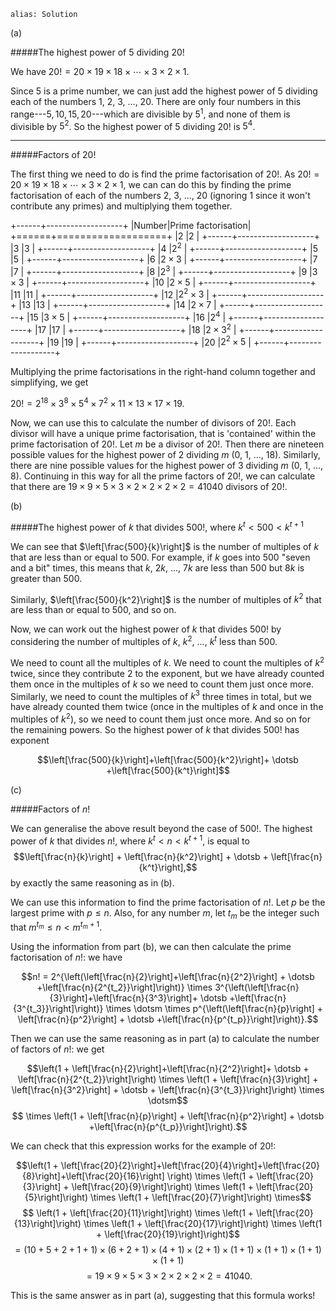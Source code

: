 ````
alias: Solution
````

(a) 

#####The highest power of $5$ dividing $20!$ 

We have $20! = 20 \times 19 \times 18 \times \dotsm \times 3 \times 2 \times 1$.  

Since $5$ is a prime number, we can just add the highest power of $5$ dividing each of the numbers $1$, $2$, $3$, ..., $20$. There are only four numbers in this range---$5,10,15,20$---which are divisible by $5^1$, and none of them is divisible by $5^2$. So the highest power of $5$ dividing $20!$ is $5^4$.  

* * *

#####Factors of $20!$  

The first thing we need to do is find the prime factorisation of $20!$. As $20!=20 \times 19 \times 18 \times \dotsm \times 3 \times 2 \times 1$, we can can do this by finding the prime factorisation of each of the numbers $2$, $3$, ..., $20$ (ignoring $1$ since it won't contribute any primes) and multiplying them together.  

+------+-------------------+
|Number|Prime factorisation|
+======+===================+
|$2$   |$2$                |
+------+-------------------+
|$3$   |$3$                |
+------+-------------------+
|$4$   |$2^2$       |
+------+-------------------+
|$5$   |$5$                |
+------+-------------------+
|$6$   |$2 \times 3$       |
+------+-------------------+
|$7$   |$7$                |
+------+-------------------+
|$8$   |$2^3$              |
+------+-------------------+
|$9$   |$3 \times 3$       |
+------+-------------------+
|$10$  |$2 \times 5$       |
+------+-------------------+
|$11$  |$11$               |
+------+-------------------+
|$12$  |$2^2 \times 3$     |
+------+-------------------+
|$13$  |$13$               |
+------+-------------------+
|$14$  |$2 \times 7$       |
+------+-------------------+
|$15$  |$3 \times 5$       |
+------+-------------------+
|$16$  |$2^4$              |
+------+-------------------+
|$17$  |$17$               |
+------+-------------------+
|$18$  |$2 \times 3^2$     |
+------+-------------------+
|$19$  |$19$               |
+------+-------------------+
|$20$  |$2^2 \times 5$     |
+------+-------------------+


Multiplying the prime factorisations in the right-hand column together and simplifying, we get  

$20!=2^{18} \times 3^8 \times 5^4 \times 7^2 \times 11 \times 13 \times 17 \times 19$.  

Now, we can use this to calculate the number of divisors of $20!$. Each divisor will have a unique prime factorisation, that is 'contained' within the prime factorisation of $20!$. Let $m$ be a divisor of $20!$. Then there are nineteen possible values for the highest power of $2$ dividing $m$ ($0$, $1$, ..., $18$). Similarly, there are nine possible values for the highest power of $3$ dividing $m$ ($0$, $1$, ..., $8$). Continuing in this way for all the prime factors of $20!$, we can calculate that there are $19 \times 9 \times 5 \times 3 \times 2 \times 2 \times 2 \times 2 = 41040$ divisors of $20!$.  

(b)

#####The highest power of $k$ that divides $500!$, where $k^t<500<k^{t+1}$

We can see that $\left[\frac{500}{k}\right]$ is the number of multiples of $k$ that are less than or equal to $500$. For example, if $k$ goes into $500$ "seven and a bit" times, this means that $k$, $2k$, ..., $7k$ are less than $500$ but $8k$ is greater than $500$.  

Similarly, $\left[\frac{500}{k^2}\right]$ is the number of multiples of $k^2$ that are less than or equal to $500$, and so on.  

Now, we can work out the highest power of $k$ that divides $500!$ by considering the number of multiples of $k$, $k^2$, ..., $k^t$ less than $500$.

We need to count all the multiples of $k$.  We need to count the multiples of $k^2$ twice, since they contribute $2$ to the exponent, but we have already counted them once in the multiples of $k$ so we need to count them just once more.  Similarly, we need to count the multiples of $k^3$ three times in total, but we have already counted them twice (once in the multiples of $k$ and once in the multiples of $k^2$), so we need to count them just once more.  And so on for the remaining powers.  So the highest power of $k$ that divides $500!$ has exponent

$$\left[\frac{500}{k}\right]+\left[\frac{500}{k^2}\right]+ \dotsb +\left[\frac{500}{k^t}\right]$$


(c)

#####Factors of $n!$  

We can generalise the above result beyond the case of $500!$.  The highest power of $k$ that divides $n!$, where $k^t < n < k^{t+1}$, is equal to $$\left[\frac{n}{k}\right] + \left[\frac{n}{k^2}\right] + \dotsb + \left[\frac{n}{k^t}\right],$$ by exactly the same reasoning as in (b).  

We can use this information to find the prime factorisation of $n!$. Let $p$ be the largest prime with $p\leq n$. Also, for any number $m$, let $t_m$ be the integer such that $m^{t_m} \leq n< m^{t_m+1}$.  

Using the information from part (b), we can then calculate the prime factorisation of $n!$: we have  

$$n! = 2^{\left(\left[\frac{n}{2}\right]+\left[\frac{n}{2^2}\right] + \dotsb +\left[\frac{n}{2^{t_2}}\right]\right)} \times 3^{\left(\left[\frac{n}{3}\right]+\left[\frac{n}{3^3}\right]+ \dotsb +\left[\frac{n}{3^{t_3}}\right]\right)} \times \dotsm \times p^{\left(\left[\frac{n}{p}\right] + \left[\frac{n}{p^2}\right] + \dotsb +\left[\frac{n}{p^{t_p}}\right]\right)}.$$  

Then we can use the same reasoning as in part (a) to calculate the number of factors of $n!$: we get

$$\left(1 + \left[\frac{n}{2}\right]+\left[\frac{n}{2^2}\right]+ \dotsb + \left[\frac{n}{2^{t_2}}\right]\right) \times \left(1 + \left[\frac{n}{3}\right] + \left[\frac{n}{3^2}\right] + \dotsb + \left[\frac{n}{3^{t_3}}\right]\right) \times \dotsm$$
$$ \times \left(1 + \left[\frac{n}{p}\right] + \left[\frac{n}{p^2}\right] + \dotsb +\left[\frac{n}{p^{t_p}}\right]\right).$$  

We can check that this expression works for the example of $20!$:

$$\left(1 + \left[\frac{20}{2}\right]+\left[\frac{20}{4}\right]+\left[\frac{20}{8}\right]+\left[\frac{20}{16}\right] \right) \times \left(1 + \left[\frac{20}{3}\right] + \left[\frac{20}{9}\right]\right) \times \left(1 + \left[\frac{20}{5}\right]\right) \times \left(1 + \left[\frac{20}{7}\right]\right) \times$$
$$ \left(1 + \left[\frac{20}{11}\right]\right) \times \left(1 + \left[\frac{20}{13}\right]\right) \times \left(1 + \left[\frac{20}{17}\right]\right) \times \left(1 + \left[\frac{20}{19}\right]\right)$$ 
$$= (10+5+2+1+1) \times (6+2+1) \times (4+1) \times (2+1) \times (1+1) \times (1+1) \times (1+1) \times (1+1)$$
$$=19 \times 9 \times 5 \times 3 \times 2 \times 2 \times 2 \times 2 = 41040.$$

This is the same answer as in part (a), suggesting that this formula works!
